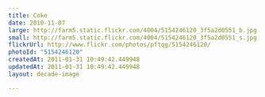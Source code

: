 ```yaml
---
title: Coke
date: 2010-11-07
large: http://farm5.static.flickr.com/4004/5154246120_3f5a2d0551_b.jpg
small: http://farm5.static.flickr.com/4004/5154246120_3f5a2d0551_s.jpg
flickrUrl: http://www.flickr.com/photos/pftqg/5154246120/
photoId: "5154246120"
createdAt: 2011-01-31 10:49:42.449948
updatedAt: 2011-01-31 10:49:42.449948
layout: decade-image

---
```


